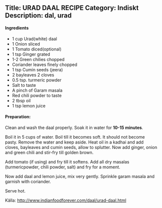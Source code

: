 Title: URAD DAAL RECIPE
Category: Indiskt
Description: dal, urad
---

#### Ingredients

* 1 cup Urad(white) daal
* 1 Onion sliced
* 1 Tomato diced(optional)
* 1 tsp Ginger grated
* 1-2 Green chilies chopped
* Coriander leaves finely chopped
* 1 tsp Cumin seeds (jeera)
* 2 bayleaves 2 cloves
* 0.5 tsp. turmeric powder
* Salt to taste
* A pinch of Garam masala
* Red chili powder to taste
* 2 tbsp oil
* 1 tsp lemon juice

#### Preparation:

Clean and wash the daal properly. Soak it in water for **10-15 minutes**.

Boil it in 5 cups of water. Boil till it becomes soft. It should not become pasty. Remove the water and keep aside.
Heat oil in a kadhai and add cloves, bayleaves and cumin seeds, allow to splutter.
Now add ginger, onion and green chili and stir-fry till golden brown.

Add tomato (if using) and fry till it softens. Add all dry masalas (turmericpowder, chili powder, salt) and fry for a moment.

Now add daal and lemon juice, mix very gently.
Sprinkle garam masala and garnish with coriander.

Serve hot.

Källa: <http://www.indianfoodforever.com/daal/urad-daal.html>

